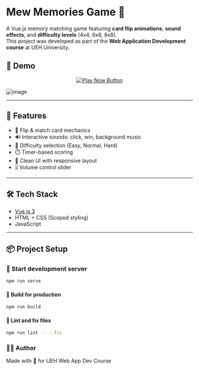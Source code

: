 # Mew Memories Game 🎴

A Vue.js memory matching game featuring **card flip animations**, **sound effects**, and **difficulty levels** (4x4, 6x6, 8x8).  
This project was developed as part of the **Web Application Development course** at UEH University.
## 🔗 Demo
<p align="center">
  <a href="https://mewflipgame.netlify.app/" target="_blank">
    <img src="https://img.shields.io/badge/🎮%20Play%20Now-mewflipgame.netlify.app-brightgreen?style=for-the-badge" alt="Play Now Button"/>
  </a>
</p>

![image](https://github.com/user-attachments/assets/06f23e24-1006-4cac-8bdf-d8561463efcc)

---

## 🚀 Features

- 🎴 Flip & match card mechanics
- 🔊 Interactive sounds: click, win, background music
- 🎯 Difficulty selection (Easy, Normal, Hard)
- ⏱️ Timer-based scoring
- 🌙 Clean UI with responsive layout
- 🎚️ Volume control slider

---

## 🛠 Tech Stack

- [Vue.js 3](https://vuejs.org/)
- HTML + CSS (Scoped styling)
- JavaScript

---

## 📦 Project Setup
### 🔄 Start development server

```bash
npm run serve
```
#### 🔧 Build for production
```bash
npm run build
```
#### 🧼 Lint and fix files
```bash
npm run lint -- --fix
```
### 👨‍💻 Author
Made with 💖 for UEH Web App Dev Course
